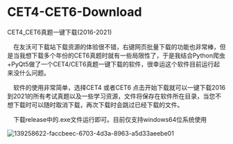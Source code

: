 # CET4-CET6-Download
CET4_CET6真题一键下载(2016-2021)

&emsp;在友沃可下载站下载资源的体验很不错，右键网页批量下载的功能也非常棒，但是当我想下载多个年份的CET6真题时就有一些局限性了，于是我结合Python爬虫+PyQt5做了一个CET4/CET6真题一键下载的软件，很幸运这个软件目前运行起来没什么问题。

&emsp;软件的使用非常简单，选择CET4 或者CET6 点击开始下载就可以一键下载2016到2021的所有考试真题以及一些学习资源，文件将保存在软件所在目录，当您不想下载时可以随时取消下载，再次下载时会跳过已经下载的文件。

&emsp;下载release中的.exe文件运行即可。目前仅支持windows64位系统使用

![139258622-faccbeec-6703-4d3a-8963-a5d33aeebe01](https://user-images.githubusercontent.com/93324578/139259669-0ddbda0d-664e-4610-98d7-d99d961776ba.png)
